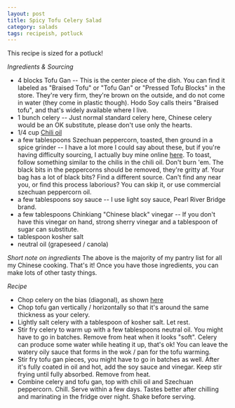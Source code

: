 ```yaml
---
layout: post
title: Spicy Tofu Celery Salad
category: salads
tags: recipeish, potluck
---
```

This recipe is sized for a potluck!

*Ingredients & Sourcing*
- 4 blocks Tofu Gan -- This is the center piece of the dish. You can find it labeled as "Braised Tofu" or "Tofu Gan" or "Pressed Tofu Blocks" in the store. They're very firm, they're brown on the outside, and do not come in water (they come in plastic though). Hodo Soy calls theirs "Braised tofu", and that's widely available where I live. 
- 1 bunch celery -- Just normal standard celery here, Chinese celery would be an OK substitute, please don't use only the hearts.
- 1/4 cup [Chili oil](https://mookerzhou.github.io/cooking_journal/necessities/2018/03/18/chile-oil.html)
- a few tablespoons Szechuan peppercorn, toasted, then ground in a spice grinder -- I have a lot more I could say about these, but if you're having difficulty sourcing, I actually buy mine online [here](https://www.amazon.com/gp/product/B00ITPVV1U/ref=ppx_yo_dt_b_search_asin_title?ie=UTF8&th=1). To toast, follow something similar to the chilis in the chili oil. Don't burn 'em. The black bits in the peppercorns should be removed, they're gritty af.  Your bag has a lot of black bits? Find a different source. Can't find any near you, or find this process laborious? You can skip it, or use commercial szechuan peppercorn oil.
- a few tablespoons soy sauce -- I use light soy sauce, Pearl River Bridge brand. 
- a few tablespoons Chinkiang "Chinese black" vinegar  -- If you don't have this vinegar on hand, strong sherry vinegar and a tablespoon of sugar can substitute. 
- tablespoon kosher salt
- neutral oil (grapeseed / canola)

*Short note on ingredients*
The above is the majority of my pantry list for all my Chinese cooking. That's it! Once you have those ingredients, you can make lots of other tasty things. 

*Recipe*
- Chop celery on the bias (diagonal), as shown [here](https://www.myfearlesskitchen.com/how-to-chop-celery/)
- Chop tofu gan vertically / horizontally so that it's around the same thickness as your celery.
- Lightly salt celery with a tablespoon of kosher salt. Let rest. 
- Stir fry celery to warm up with a few tablespoons neutral oil. You might have to go in batches. Remove from heat when it looks "soft". Celery can produce some water while heating it up, that's ok! You can leave the watery oily sauce that forms in the wok / pan for the tofu warming.
- Stir fry tofu gan pieces, you might have to go in batches as well. After it's fully coated in oil and hot, add the soy sauce and vinegar. Keep stir frying until fully absorbed. Remove from heat. 
- Combine celery and tofu gan, top with chili oil and Szechuan peppercorn. Chill. Serve within a few days. Tastes better after chilling and marinating in the fridge over night. Shake before serving.
